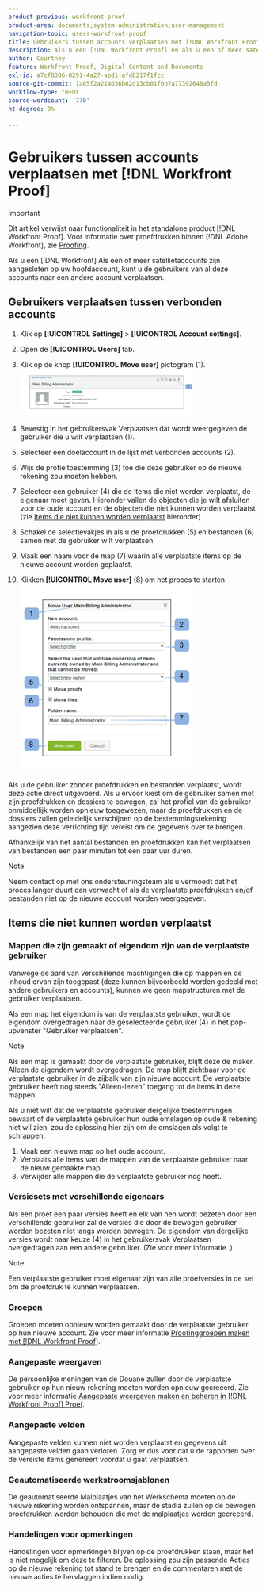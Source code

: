 ```yaml
---
product-previous: workfront-proof
product-area: documents;system-administration;user-management
navigation-topic: users-workfront-proof
title: Gebruikers tussen accounts verplaatsen met [!DNL Workfront Proof]
description: Als u een [!DNL Workfront Proof] en als u een of meer satellietaccounts hebt aangesloten op uw hoofdaccount, kunt u de gebruikers naar al deze accounts verplaatsen.
author: Courtney
feature: Workfront Proof, Digital Content and Documents
exl-id: a7cf8086-8291-4a27-abd1-afd8217f1fcc
source-git-commit: 1a85f2a214036b62d13cb01f0b7a77392648a5fd
workflow-type: tm+mt
source-wordcount: '770'
ht-degree: 0%

---
```


# Gebruikers tussen accounts verplaatsen met [!DNL Workfront Proof]

>[!IMPORTANT]
>
>Dit artikel verwijst naar functionaliteit in het standalone product [!DNL Workfront Proof]. Voor informatie over proefdrukken binnen [!DNL Adobe Workfront], zie [Proofing](../../../review-and-approve-work/proofing/proofing.md).

Als u een [!DNL Workfront] Als een of meer satellietaccounts zijn aangesloten op uw hoofdaccount, kunt u de gebruikers van al deze accounts naar een andere account verplaatsen.

## Gebruikers verplaatsen tussen verbonden accounts

1. Klik op **[!UICONTROL Settings]** > **[!UICONTROL Account settings]**.

1. Open de **[!UICONTROL Users]** tab.
1. Klik op de knop **[!UICONTROL Move user]** pictogram (1). ![Move_user2.png](assets/move-user2-350x95.png)

1. Bevestig in het gebruikersvak Verplaatsen dat wordt weergegeven de gebruiker die u wilt verplaatsen (1).
1. Selecteer een doelaccount in de lijst met verbonden accounts (2).
1. Wijs de profieltoestemming (3) toe die deze gebruiker op de nieuwe rekening zou moeten hebben.
1. Selecteer een gebruiker (4) die de items die niet worden verplaatst, de eigenaar moet geven.
Hieronder vallen de objecten die je wilt afsluiten voor de oude account en de objecten die niet kunnen worden verplaatst (zie [Items die niet kunnen worden verplaatst](https://support.workfront.com/knowledge/articles/115004087708/en-us?brand_id=662728&amp;return_to=%2Fhc%2Fen-us%2Farticles%2F115004087708#Items-that-can&#39;t-be-moved) hieronder).

1. Schakel de selectievakjes in als u de proefdrukken (5) en bestanden (6) samen met de gebruiker wilt verplaatsen.
1. Maak een naam voor de map (7) waarin alle verplaatste items op de nieuwe account worden geplaatst.
1. Klikken **[!UICONTROL Move user]** (8) om het proces te starten.
   ![Move_users_pop-up.png](assets/moving-users-pop-up-350x380.png)

Als u de gebruiker zonder proefdrukken en bestanden verplaatst, wordt deze actie direct uitgevoerd. Als u ervoor kiest om de gebruiker samen met zijn proefdrukken en dossiers te bewegen, zal het profiel van de gebruiker onmiddellijk worden opnieuw toegewezen, maar de proefdrukken en de dossiers zullen geleidelijk verschijnen op de bestemmingsrekening aangezien deze verrichting tijd vereist om de gegevens over te brengen.

Afhankelijk van het aantal bestanden en proefdrukken kan het verplaatsen van bestanden een paar minuten tot een paar uur duren.

>[!NOTE]
>
>Neem contact op met ons ondersteuningsteam als u vermoedt dat het proces langer duurt dan verwacht of als de verplaatste proefdrukken en/of bestanden niet op de nieuwe account worden weergegeven.

## Items die niet kunnen worden verplaatst

### Mappen die zijn gemaakt of eigendom zijn van de verplaatste gebruiker

Vanwege de aard van verschillende machtigingen die op mappen en de inhoud ervan zijn toegepast (deze kunnen bijvoorbeeld worden gedeeld met andere gebruikers en accounts), kunnen we geen mapstructuren met de gebruiker verplaatsen.

Als een map het eigendom is van de verplaatste gebruiker, wordt de eigendom overgedragen naar de geselecteerde gebruiker (4) in het pop-upvenster &quot;Gebruiker verplaatsen&quot;.

>[!NOTE]
>
>Als een map is gemaakt door de verplaatste gebruiker, blijft deze de maker. Alleen de eigendom wordt overgedragen. De map blijft zichtbaar voor de verplaatste gebruiker in de zijbalk van zijn nieuwe account. De verplaatste gebruiker heeft nog steeds &quot;Alleen-lezen&quot; toegang tot de items in deze mappen.

Als u niet wilt dat de verplaatste gebruiker dergelijke toestemmingen bewaart of de verplaatste gebruiker hun oude omslagen op oude &amp; rekening niet wil zien, zou de oplossing hier zijn om de omslagen als volgt te schrappen:

1. Maak een nieuwe map op het oude account.
1. Verplaats alle items van de mappen van de verplaatste gebruiker naar de nieuw gemaakte map.
1. Verwijder alle mappen die de verplaatste gebruiker nog heeft.

### Versiesets met verschillende eigenaars

Als een proef een paar versies heeft en elk van hen wordt bezeten door een verschillende gebruiker zal de versies die door de bewogen gebruiker worden bezeten niet langs worden bewogen. De eigendom van dergelijke versies wordt naar keuze (4) in het gebruikersvak Verplaatsen overgedragen aan een andere gebruiker. (Zie voor meer informatie .)

>[!NOTE]
>
>Een verplaatste gebruiker moet eigenaar zijn van alle proefversies in de set om de proefdruk te kunnen verplaatsen.

### Groepen

Groepen moeten opnieuw worden gemaakt door de verplaatste gebruiker op hun nieuwe account. Zie voor meer informatie [Proofinggroepen maken met [!DNL Workfront Proof]](../../../workfront-proof/wp-mnguserscontacts/groups/create-proofing-groups.md).

### Aangepaste weergaven

De persoonlijke meningen van de Douane zullen door de verplaatste gebruiker op hun nieuw rekening moeten worden opnieuw gecreeerd. Zie voor meer informatie [Aangepaste weergaven maken en beheren in [!DNL Workfront Proof] Proef](../../../workfront-proof/wp-work-proofsfiles/manage-your-work/create-and-manage-custom-views.md).

### Aangepaste velden

Aangepaste velden kunnen niet worden verplaatst en gegevens uit aangepaste velden gaan verloren. Zorg er dus voor dat u de rapporten over de vereiste items genereert voordat u gaat verplaatsen.

### Geautomatiseerde werkstroomsjablonen

De geautomatiseerde Malplaatjes van het Werkschema moeten op de nieuwe rekening worden ontspannen, maar de stadia zullen op de bewogen proefdrukken worden behouden die met de malplaatjes worden gecreeerd.

### Handelingen voor opmerkingen

Handelingen voor opmerkingen blijven op de proefdrukken staan, maar het is niet mogelijk om deze te filteren. De oplossing zou zijn passende Acties op de nieuwe rekening tot stand te brengen en de commentaren met de nieuwe acties te hervlaggen indien nodig.
